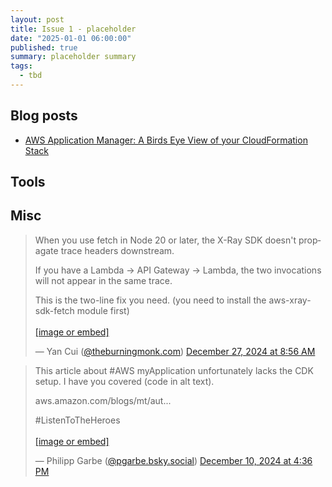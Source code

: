 ```yaml
---
layout: post
title: Issue 1 - placeholder
date: "2025-01-01 06:00:00"
published: true
summary: placeholder summary
tags:
  - tbd
---
```



## Blog posts

* [AWS Application Manager: A Birds Eye View of your CloudFormation Stack](https://juinquok.medium.com/aws-application-manager-a-birds-eye-view-of-your-cloudformation-stack-4370beff4f7c)

## Tools
## Misc

<blockquote class="bluesky-embed" data-bluesky-uri="at://did:plc:dtdgmfaxl7fosnlnda74tp2o/app.bsky.feed.post/3lebjavrnck2j" data-bluesky-cid="bafyreiheymrqvk465hy33xndaknsjnkkheanzucuet5tnofk7p2wjim4ui"><p lang="en">When you use fetch in Node 20 or later, the X-Ray SDK doesn&#x27;t propagate trace headers downstream.

If you have a Lambda -&gt; API Gateway -&gt; Lambda, the two invocations will not appear in the same trace.

This is the two-line fix you need. (you need to install the aws-xray-sdk-fetch module first)<br><br><a href="https://bsky.app/profile/did:plc:dtdgmfaxl7fosnlnda74tp2o/post/3lebjavrnck2j?ref_src=embed">[image or embed]</a></p>&mdash; Yan Cui (<a href="https://bsky.app/profile/did:plc:dtdgmfaxl7fosnlnda74tp2o?ref_src=embed">@theburningmonk.com</a>) <a href="https://bsky.app/profile/did:plc:dtdgmfaxl7fosnlnda74tp2o/post/3lebjavrnck2j?ref_src=embed">December 27, 2024 at 8:56 AM</a></blockquote><script async src="https://embed.bsky.app/static/embed.js" charset="utf-8"></script>

<blockquote class="bluesky-embed" data-bluesky-uri="at://did:plc:2off3grpe3yr55sagqn7dpvn/app.bsky.feed.post/3lcxkzp2s5c2t" data-bluesky-cid="bafyreiguuq2u7mvs774u6ousf4dsvco24r6kl7lfmlmog2ozc6ydfkpg74"><p lang="en">This article about #AWS myApplication unfortunately lacks the CDK setup. I have you covered (code in alt text).

aws.amazon.com/blogs/mt/aut... 

#ListenToTheHeroes<br><br><a href="https://bsky.app/profile/did:plc:2off3grpe3yr55sagqn7dpvn/post/3lcxkzp2s5c2t?ref_src=embed">[image or embed]</a></p>&mdash; Philipp Garbe (<a href="https://bsky.app/profile/did:plc:2off3grpe3yr55sagqn7dpvn?ref_src=embed">@pgarbe.bsky.social</a>) <a href="https://bsky.app/profile/did:plc:2off3grpe3yr55sagqn7dpvn/post/3lcxkzp2s5c2t?ref_src=embed">December 10, 2024 at 4:36 PM</a></blockquote><script async src="https://embed.bsky.app/static/embed.js" charset="utf-8"></script>

